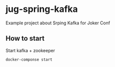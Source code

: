 # jug-spring-kafka
Example project about Srping Kafka for Joker Conf


## How to start

Start kafka + zookeeper
```shell
docker-componse start
```
